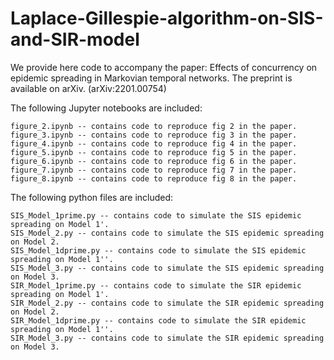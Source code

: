 # Laplace-Gillespie-algorithm-on-SIS-and-SIR-model
We provide here code to accompany the paper: Effects of concurrency on epidemic spreading in Markovian temporal networks. The preprint is available on arXiv. (arXiv:2201.00754)

The following Jupyter notebooks are included:
```
figure_2.ipynb -- contains code to reproduce fig 2 in the paper.
figure_3.ipynb -- contains code to reproduce fig 3 in the paper.
figure_4.ipynb -- contains code to reproduce fig 4 in the paper.
figure_5.ipynb -- contains code to reproduce fig 5 in the paper.
figure_6.ipynb -- contains code to reproduce fig 6 in the paper.
figure_7.ipynb -- contains code to reproduce fig 7 in the paper.
figure_8.ipynb -- contains code to reproduce fig 8 in the paper.
```
The following python files are included:
```
SIS_Model_1prime.py -- contains code to simulate the SIS epidemic spreading on Model 1'.
SIS_Model_2.py -- contains code to simulate the SIS epidemic spreading on Model 2.
SIS_Model_1dprime.py -- contains code to simulate the SIS epidemic spreading on Model 1''.
SIS_Model_3.py -- contains code to simulate the SIS epidemic spreading on Model 3.
SIR_Model_1prime.py -- contains code to simulate the SIR epidemic spreading on Model 1'.
SIR_Model_2.py -- contains code to simulate the SIR epidemic spreading on Model 2.
SIR_Model_1dprime.py -- contains code to simulate the SIR epidemic spreading on Model 1''.
SIR_Model_3.py -- contains code to simulate the SIR epidemic spreading on Model 3.
```
